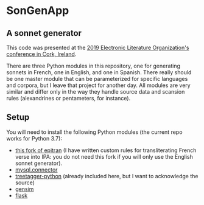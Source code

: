 # SonGenApp
## A sonnet generator

This code was presented at the [2019 Electronic Literature Organization's conference in Cork, Ireland](http://elo2019.ucc.ie).

There are three Python modules in this repository, one for generating sonnets in French, one in English, and one in Spanish. There really should be one master module that can be parameterized for specific languages and corpora, but I leave that project for another day. All modules are very similar and differ only in the way they handle source data and scansion rules (alexandrines or pentameters, for instance).

## Setup

You will need to install the following Python modules (the current repo works for Python 3.7):

* [this fork of epitran](https://github.com/mbwolff/epitran) (I have written custom rules for transliterating French verse into IPA: you do not need this fork if you will only use the English sonnet generator).
* [mysql.connector](https://dev.mysql.com/doc/connector-python/en/)
* [treetagger-python](https://github.com/miotto/treetagger-python) (already included here, but I want to acknowledge the source)
* [gensim](https://radimrehurek.com/gensim/)
* [flask](http://flask.pocoo.org)
